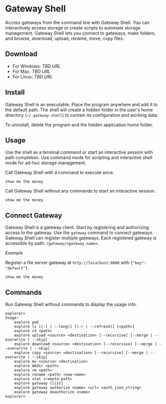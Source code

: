 # Gateway Shell
Access gateways from the command line with Gateway Shell. You can interactively access storage or create scripts to automate storage management. Gateway Shell lets you connect to gateways, make folders, and browse, download, upload, rename, move, copy files.

## Download
- For Windows: *TBD URL*
- For Mac: *TBD URL*
- For Linux: *TBD URL*

## Install
Gateway Shell is an executable. Place the program anywhere and add it to the default path. The shell will create a hidden folder in the user's home directory (`~/.gateway-shell`) to contain its configuration and working data.

To uninstall, delete the program and the hidden application home folder.

## Usage
Use the shell as a terminal command or start an interactive session with path completion. Use command mode for scripting and interactive shell mode for ad-hoc storage management.

Call Gateway Shell with a command to execute once.
```
show me the money
```

Call Gateway Shell without any commands to start an interactive session.
```
show me the money
```

## Connect Gateway
Gateway Shell is a gateway client. Start by registering and authorizing access to the gateway. Use the `gateway` command to connect gateways. Gateway Shell can register multiple gateways. Each registered gateway is accessible by path: `/gateway/<gateway.name>`.

*Example*

Register a file server gateway at `http://localhost:8080` with `{"key": "default"}`. 

```
show me the money
```
## Commands
Run Gateway Shell without commands to display the usage info.

```
explorer> 
Usage:
    explore pwd
    explore ls [(-l | --long)] [(-r | --refresh)] [<path>]
    explore cd <path>
    explore upload <source> <destination> [--recursive] [--merge | --overwrite | --skip]
    explore download <source> <destination> [--recursive] [--merge | --overwrite | --skip]
    explore copy <source> <destination> [--recursive] [--merge | --overwrite | --skip]
    explore mv <source> <destination>
    explore mkdir <path>
    explore rm <path>
    explore rename <path> <new-name>
    explore stat <remote-path>
    explore gateway [list]
    explore gateway authorize <name> <url> <auth_json_string>
    explore gateway deauthorize <name>
explorer> 
```